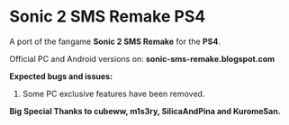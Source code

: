 # Sonic 2 SMS Remake PS4

A port of the fangame **Sonic 2 SMS Remake** for the **PS4**.

Official PC and Android versions on: **sonic-sms-remake.blogspot.com**

**Expected bugs and issues:**

1. Some PC exclusive features have been removed.

**Big Special Thanks to cubeww, m1s3ry, SilicaAndPina and KuromeSan.**
